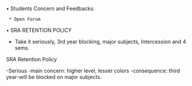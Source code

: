 • Students Concern and Feedbacks:

     * Open Forum 
• SRA RETENTION POLICY
- Take it seriously, 3rd year blocking, major subjects, Intercession and 4 sems.

SRA Retention Policy

-Serious
-main concern: higher level, lesser colors
-consequence: third year-will be blocked on major subjects.
